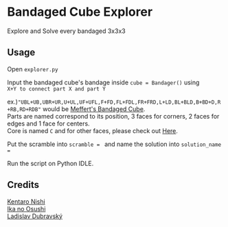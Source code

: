 # Bandaged Cube Explorer
Explore and Solve every bandaged 3x3x3

## Usage
Open `explorer.py`

Input the bandaged cube's bandage inside `cube = Bandager()` using  
`X+Y to connect part X and part Y`

ex.)`"UBL+UB,UBR+UR,U+UL,UF+UFL,F+FD,FL+FDL,FR+FRD,L+LD,BL+BLD,B+BD+D,R+RB,RD+RDB"` would be [Meffert's Bandaged Cube](https://www.hknowstore.com/item.aspx?corpname=nowstore&itemid=3bf6ab3f-1234-45e2-95c0-0f140fbe2827).  
Parts are named correspond to its position, 3 faces for corners, 2 faces for edges and 1 face for centers.  
Core is named `C` and for other faces, please check out [Here](https://ruwix.com/the-rubiks-cube/algorithm/).

Put the scramble into `scramble = ` and name the solution into `solution_name = `

Run the script on Python IDLE.
## Credits
[Kentaro Nishi](https://qiita.com/7y2n)  
[Ika no Osushi](https://twitter.com/cube_224)  
[Ladislav Dubravský](https://github.com/ladislavdubravsky)
